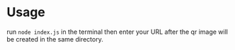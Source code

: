 # Usage #
run `node index.js` in the terminal 
then enter your URL
after the qr image will be created in the same directory.

